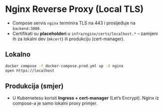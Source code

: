 # Nginx Reverse Proxy (Local TLS)

- Compose servis `nginx` terminira TLS na 443 i prosljeđuje na `backend:3000`.
- Certifikati su **placeholderi** u `infra/nginx/certs/localhost.*` – zamijeni ih za lokalni dev (`mkcert`) ili produkciju (cert-manager).

## Lokalno
```bash
docker compose -f docker-compose.prod.yml up -d nginx
open https://localhost
```

## Produkcija (smjer)
- U Kubernetesu koristi **Ingress + cert-manager** (Let’s Encrypt). Nginx iz compose-a je samo lokalni proxy primjer.
